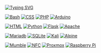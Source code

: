 <html>










<a href="https://git.io/typing-svg"><img src="https://readme-typing-svg.herokuapp.com?font=Fira+Code&pause=1000&color=F70000&width=670&lines=Hello+there%2C+I'm+Zane.;Feel+free+to+reach+out+if+you'd+like+to+collaborate." alt="Typing SVG" />
</a>

 <p> <a href="#"><img alt="Bash" src="https://img.shields.io/badge/Bash-121011.svg?logo=gnu-bash&logoColor=white"></a>                          
  <a href="#"><img alt="CSS" src="https://img.shields.io/badge/CSS-1572B6.svg?logo=css3&logoColor=white"></a>                        
  <a href="#"><img alt="PHP" src="https://img.shields.io/badge/PHP-777BB4.svg?logo=php&logoColor=white"></a>                     
  <a href="#"><img alt="Arduino" src="https://img.shields.io/badge/-Arduino-00979D?logo=Arduino&logoColor=white"></a> </p>                              


 <p> <a href="#"><img alt="HTML" src="https://img.shields.io/badge/HTML-E34F26.svg?logo=html5&logoColor=white"></a>                            
  <a href="#"><img alt="Python" src="https://img.shields.io/badge/Python-14354C.svg?logo=python&logoColor=white"></a>                              
  <a href="#"><img alt="Flask" src="https://img.shields.io/badge/Flask-000000.svg?logo=flask&logoColor=white"></a>                                
  <a href="#"><img alt="Apache" src ="https://img.shields.io/badge/-Apache-grey?logo=apache&logoColor=white"></a> </p>                            


 <p> <a href="#"><img alt="Mariadb" src ="https://img.shields.io/badge/-Mariadb-green?logo=mariadb&logoColor=white"></a>                           
  <a href="#"><img alt="SQLite" src ="https://img.shields.io/badge/SQLite-07405e.svg?logo=sqlite&logoColor=white"></a>                           
  <a href="#"><img alt="Kali" src ="https://img.shields.io/badge/-Kali%20Linux-grey?logo=kalilinux&logoColor=white"></a>                               
  <a href="#"><img alt="Alpine" src ="https://img.shields.io/badge/-Alpine%20Linux-grey?logo=alpinelinux&logoColor=white"></a> </p>                        


 <p> <a href="#"><img alt="Mumble" src ="https://img.shields.io/badge/-Mumble-black?logo=mumble&logoColor=white"></a>                           
  <a href="#"><img alt="NFC" src ="https://img.shields.io/badge/-NFC-blue?logo=nfc&logoColor=white"></a>                                  
  <a href="#"><img alt="Proxmox" src ="https://img.shields.io/badge/-Proxmox-orange?logo=proxmox&logoColor=white"></a>                            
  <a href="#"><img alt="Raspberry Pi" src ="https://img.shields.io/badge/-Raspberry%20Pi-pink?logo=raspberrypi&logoColor=white"></a> </p>                     

   
<!-- TRY THIS LINE <p> <a href="#"><img alt="88" src ="88?logo=88&logoColor=white"></a> </p> -->

   
 </p>
























</hmtl>
